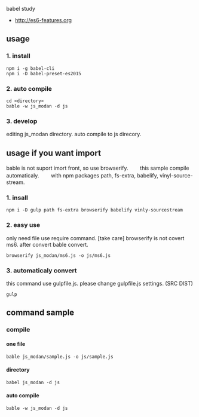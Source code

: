 babel study

- http://es6-features.org

## usage

### 1. install

```
npm i -g babel-cli
npm i -D babel-preset-es2015
```

### 2. auto compile

```
cd <directory>
bable -w js_modan -d js
```

### 3. develop

editing js_modan directory.
auto compile to js direcory.

## usage if you want import

bable is not suport imort front, so use browserify.　　
this sample compile automaticaly.　　
with npm packages path, fs-extra, babelify, vinyl-source-stream.

### 1. insall

```
npm i -D gulp path fs-extra browserify babelify vinly-sourcestream
```

### 2. easy use

only need file use require command.
[take care] browserify is not covert ms6.
after convert bable convert.

```
browserify js_modan/ms6.js -o js/ms6.js
```

### 3. automaticaly convert

this command use gulpfile.js.
please change gulpfile.js settings. (SRC DIST)

```
gulp
```

## command sample

### compile

#### one file

```
bable js_modan/sample.js -o js/sample.js
```

#### directory

```
babel js_modan -d js
```

#### auto compile

```
bable -w js_modan -d js
```
